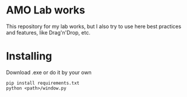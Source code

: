 # AMO Lab works
This repository for my lab works, but I also try to use here best practices and features, like Drag'n'Drop, etc.

# Installing
Download .exe or do it by your own
```
pip install requirements.txt
python <path>/window.py
```


